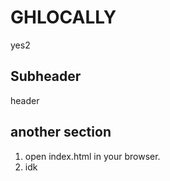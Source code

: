 # GHLOCALLY
yes2

## Subheader

header

## another section

1. open index.html in your browser.
2. idk